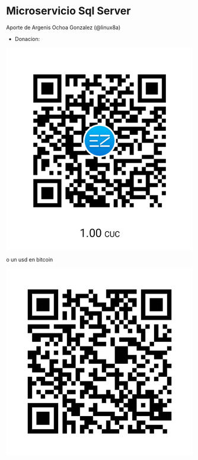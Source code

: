 # Microservicio Sql Server

Aporte de Argenis Ochoa Gonzalez (@linux8a)

* Donacion:

![Donacion](../.donacion_enzona.png)

o un usd en bitcoin

![Donacion](../.donacion_bitcoin.png)
